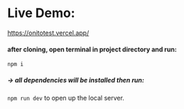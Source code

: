 <h1>Live Demo: </h1>

<a>https://onitotest.vercel.app/<a>


<h4>after cloning, open terminal in project directory and run:</h4>
  <code>npm i</code>
  <h5>-> all dependencies will be installed then run:</h5>
  <code>npm run dev</code> to open up the local server.
  

